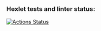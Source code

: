 ### Hexlet tests and linter status:
[![Actions Status](https://github.com/LanderExplorer/frontend-project-46/workflows/hexlet-check/badge.svg)](https://github.com/LanderExplorer/frontend-project-46/actions)